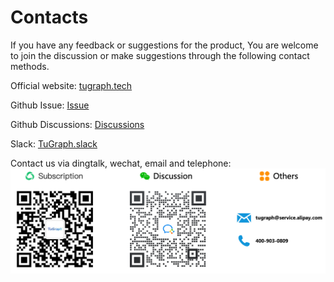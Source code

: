 # Contacts

If you have any feedback or suggestions for the product, You are welcome to join the discussion or make suggestions through the following contact methods.

Official website: [tugraph.tech](https://tugraph.tech)

Github Issue:
[Issue](https://github.com/TuGraph-db/tugraph-db/issues)

Github Discussions:
[Discussions](https://github.com/TuGraph-db/tugraph-db/discussions)

Slack:
[TuGraph.slack](https://join.slack.com/t/tugraph/shared_invite/zt-1hha8nuli-bqdkwn~w4zH1vlk0QvqIfg)

Contact us via dingtalk, wechat, email and telephone:
![contacts](../../images/contact-en.png)